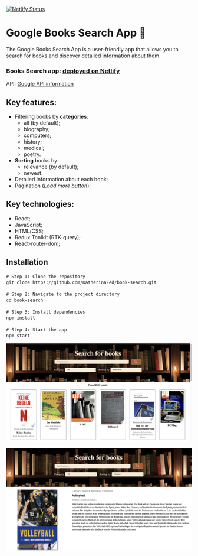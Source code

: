 [![Netlify Status](https://api.netlify.com/api/v1/badges/a40634cb-9e8d-4ed5-9452-68432c6c75c3/deploy-status)](https://app.netlify.com/sites/book-search-google/deploys)
# Google Books Search App :open_book:
The Google Books Search App is a user-friendly app that allows you to search for books and discover detailed information about them.

### Books Search app: [deployed on Netlify](https://book-search-google.netlify.app/) 

API: [Google API information](https://developers.google.com/books/docs/v1/using)

## Key features:
- Filtering books by **categories**:
   - all (by default);
   - biography;
   - computers;
   - history;
   - medical;
   - poetry.
- **Sorting** books by:
   - relevance (by default);
   - newest.
- Detailed information about each book;
- Pagination (*Load more button*);

## Key technologies:
- React;
- JavaScript;
- HTML/CSS;
- Redux Toolkit (RTK-query);
- React-router-dom;


## Installation
```
# Step 1: Clone the repository
git clone https://github.com/KatherinaFed/book-search.git

# Step 2: Navigate to the project directory  
cd book-search

# Step 3: Install dependencies 
npm install

# Step 4: Start the app
npm start
```

![Book list](src/assets/screenListForREADME.png)

![Book page](src/assets/screenBookPageForREADME.png)
